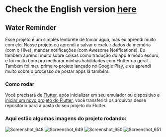 # Check the English version <a href="README.md">here</a>

## Water Reminder

Esse projeto é um simples lembrete de tomar água, mas eu aprendi muito com ele. Nesse projeto eu aprendi a salvar e excluir dados da memória (com o Hive), 
mandar notificações (com Awesome Notifications). Eu também aprendi muito sobre coisas como tradução do app e modo escuro, e foi muito bom pra melhorar minhas
habilidades com Flutter no geral. Também foi meu primeiro projeto lançado no Google Play, e eu aprendi muito sobre o processo de postar apps lá também.

### Como rodar

Você precisará de <a href="https://docs.flutter.dev/get-started/install">Flutter</a>, após inicializar em seu emulador ou dispositivo e 
<a href="https://docs .flutter.dev/get-started/codelab">iniciar um novo projeto do Flutter</a>, você transferirá os arquivos desse repositório
para a pasta do seu projeto do Flutter.

### Aqui estão algumas imagens do projeto rodando:

![Screenshot_648](https://user-images.githubusercontent.com/113607857/201489129-6b78e164-8166-451b-8b33-691a951194c9.png)
![Screenshot_649](https://user-images.githubusercontent.com/113607857/201489132-28f7abbc-f101-454e-8065-4ed790e67bc7.png)
![Screenshot_650](https://user-images.githubusercontent.com/113607857/201489134-2eee1266-8d84-464d-814c-8b4f71e391ef.png)
![Screenshot_651](https://user-images.githubusercontent.com/113607857/201489136-8b0ec283-28dd-4ad9-a4f2-306ec6cfa5ed.png)

